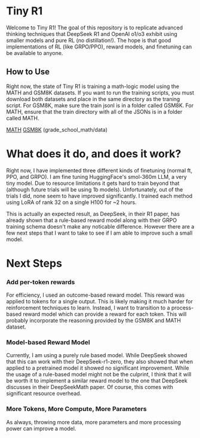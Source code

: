 # Tiny R1

Welcome to Tiny R1! The goal of this repository is to replicate advanced thinking techniques that DeepSeek R1 and OpenAI o1/o3 exhibit using smaller models and pure RL (no distillation!).
The hope is that good implementations of RL (like GRPO/PPO), reward models, and finetuning can be available to anyone.

## How to Use
Right now, the state of Tiny R1 is training a math-logic model using the MATH and GSM8K datasets. If you want to run the training scripts, you must download both datasets and place in the same directory as the traning script. 
For GSM8K, make sure the train jsonl is in a folder called GSM8K. For MATH, ensure that the train directory with all of the JSONs is in a folder called MATH.

[MATH](https://www.kaggle.com/datasets/mathurinache/math-dataset)
[GSM8K](https://github.com/openai/grade-school-math) (grade_school_math/data)

# What does it do, and does it work?

Right now, I have implemented three different kinds of finetuning (normal ft, PPO, and GRPO). I am fine tuning HuggingFace's smol-360m LLM, a very tiny model. 
Due to resource limitations it gets hard to train beyond that (although future trials will be using 1b models). Unfortunately, out of the trials I did, none seem to have improved significantly. I trained each method using LoRA of rank 32 on a single H100 for ~2 hours. 

This is actually an expected result, as DeepSeek, in their R1 paper, has already shown that a rule-based reward model along with their GRPO training schema doesn't make any noticable difference. However there are a few next steps that I want to take to see if I am able to improve such a small model.

# Next Steps
### Add per-token rewards
For efficiency, I used an outcome-based reward model. This reward was applied to tokens for a single output. This is likely making it much harder for reinforcement techniques to learn. Instead, I want to transition to a process-based reward model which can provide a reward for each token. This will probably incorporate the reasoning provided by the GSM8K and MATH dataset.

### Model-based Reward Model
Currently, I am using a purely rule based model. While DeepSeek showed that this can work with their DeepSeek-r1-zero, they also showed that when applied to a pretrained model it showed no significant improvement. While the usage of a rule-based model might not be the culprint, I think that it will be worth it to implement a similar reward model to the one that DeepSeek discusses in their DeepSeekMath paper. Of course, this comes with significant resource overhead.

### More Tokens, More Compute, More Parameters
As always, throwing more data, more parameters and more processing power can improve a model.
